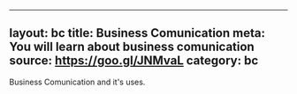 ---
layout: bc
title: Business Comunication
meta: You will learn about business comunication
source: https://goo.gl/JNMvaL
category: bc
-----

Business Comunication and it's uses.
